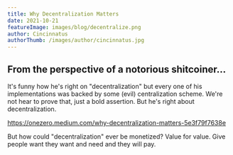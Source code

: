 ```yaml
---
title: Why Decentralization Matters
date: 2021-10-21
featureImage: images/blog/decentralize.png
author: Cincinnatus
authorThumb: /images/author/cincinnatus.jpg
---
```


## From the perspective of a notorious shitcoiner...

It's funny how he's right on "decentralization" but every one of his implementations was backed by some (evil) centralization scheme. We're not hear to prove that, just a bold assertion. But he's right about decentralization.

https://onezero.medium.com/why-decentralization-matters-5e3f79f7638e

But how could "decentralization" ever be monetized? Value for value. Give people want they want and need and they will pay.